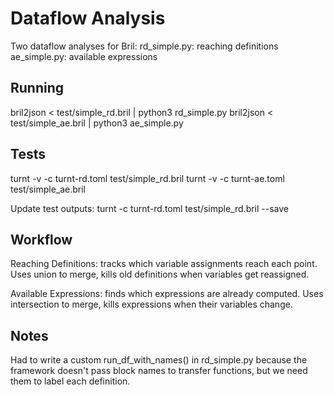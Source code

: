 # Dataflow Analysis


Two dataflow analyses for Bril:
rd_simple.py: reaching definitions
ae_simple.py: available expressions

## Running

bril2json < test/simple_rd.bril | python3 rd_simple.py
bril2json < test/simple_ae.bril | python3 ae_simple.py

## Tests

turnt -v -c turnt-rd.toml test/simple_rd.bril
turnt -v -c turnt-ae.toml test/simple_ae.bril

Update test outputs:
turnt -c turnt-rd.toml test/simple_rd.bril --save

## Workflow

Reaching Definitions: tracks which variable assignments reach each point. Uses union to merge, kills old definitions when variables get reassigned.

Available Expressions: finds which expressions are already computed. Uses intersection to merge, kills expressions when their variables change.

## Notes

Had to write a custom run_df_with_names() in rd_simple.py because the framework doesn't pass block names to transfer functions, but we need them to label each definition.
